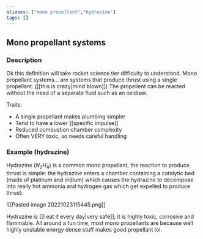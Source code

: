 ```yaml
---
aliases: ["mono propellant","hydrazine"]
tags: []
---
```


## Mono propellant systems

### Description

Ok this definition will take rocket science tier difficulty to understand. Mono propellant systems... are systems that produce thrust using a single propellant. ([[this is crazy|mind blown]]) The propellent can be reacted without the need of a separate fluid such as an oxidiser. 

Traits:
- A single propellant makes plumbing simpler
- Tend to have a lower [[specific impulse]]
- Reduced combustion chamber complexity
- Often VERY toxic, so needs careful handling

### Example (hydrazine)

Hydrazine ($N_{2}H_{4}$) is a common mono propellant, the reaction to produce thrust is simple: the hydrazine enters a chamber containing a catalytic bed (made of platinum and iridium) which causes the hydrazine to decompose into really hot ammonia and hydrogen gas which get expelled to produce thrust:

![[Pasted image 20221023115445.png]]

Hydrazine is [[I eat it every day|very safe]]; it is highly toxic, corrosive and flammable. All around a fun time, most mono propellants are because well highly unstable energy dense stuff makes good propellant lol. 
